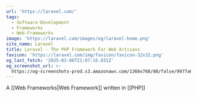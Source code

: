 ```yaml
---
url: 'https://laravel.com/'
tags:
  - Software-Development
  - Frameworks
  - Web-Frameworks
image: 'https://laravel.com/images/og/laravel-home.png'
site_name: Laravel
title: Laravel - The PHP Framework For Web Artisans
favicon: 'https://laravel.com/img/favicon/favicon-32x32.png'
og_last_fetch: '2025-03-06T21:07:16.031Z'
og_screenshot_url: >-
  https://og-screenshots-prod.s3.amazonaws.com/1366x768/80/false/9977a69b1c572cc8d9911eae8d7c636b6519e0236188a91859c903391ce4a2b6.jpeg
---
```


A [[Web Frameworks|Web Framework]] written in [[PHP]]
